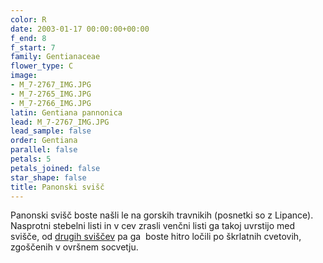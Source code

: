 ```yaml
---
color: R
date: 2003-01-17 00:00:00+00:00
f_end: 8
f_start: 7
family: Gentianaceae
flower_type: C
image:
- M_7-2767_IMG.JPG
- M_7-2765_IMG.JPG
- M_7-2766_IMG.JPG
latin: Gentiana pannonica
lead: M_7-2767_IMG.JPG
lead_sample: false
order: Gentiana
parallel: false
petals: 5
petals_joined: false
star_shape: false
title: Panonski svišč
---
```

Panonski svišč boste našli le na gorskih travnikih (posnetki so z Lipance). Nasprotni stebelni listi in v cev zrasli venčni listi ga takoj uvrstijo med svišče, od [drugih sviščev](../genus/gentiana/) pa ga  boste hitro ločili po škrlatnih cvetovih, zgoščenih v ovršnem socvetju.
